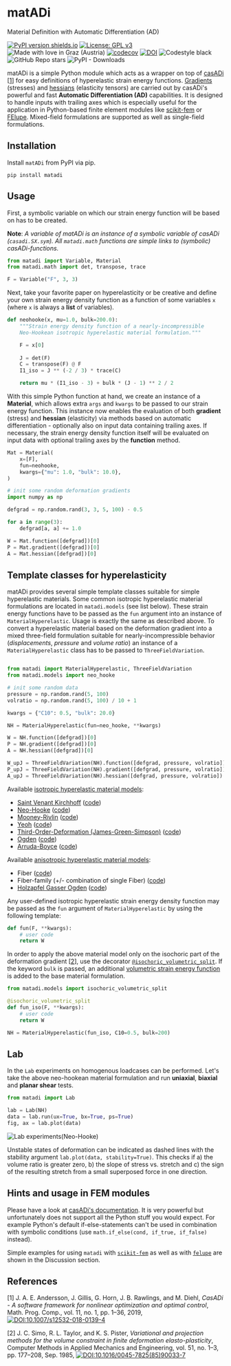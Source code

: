 # matADi
Material Definition with Automatic Differentiation (AD)

[![PyPI version shields.io](https://img.shields.io/pypi/v/matadi.svg)](https://pypi.python.org/pypi/matadi/) [![License: GPL v3](https://img.shields.io/badge/License-GPLv3-blue.svg)](https://www.gnu.org/licenses/gpl-3.0) ![Made with love in Graz (Austria)](https://img.shields.io/badge/Made%20with%20%E2%9D%A4%EF%B8%8F%20in-Graz%20(Austria)-0c674a) [![codecov](https://codecov.io/gh/adtzlr/matadi/branch/main/graph/badge.svg?token=2EY2U4ZL35)](https://codecov.io/gh/adtzlr/matadi) [![DOI](https://zenodo.org/badge/408564756.svg)](https://zenodo.org/badge/latestdoi/408564756) ![Codestyle black](https://img.shields.io/badge/code%20style-black-black) ![GitHub Repo stars](https://img.shields.io/github/stars/adtzlr/matadi?logo=github) ![PyPI - Downloads](https://img.shields.io/pypi/dm/matadi)

matADi is a simple Python module which acts as a wrapper on top of [casADi](https://web.casadi.org/) [[1](https://doi.org/10.1007/s12532-018-0139-4)] for easy definitions of hyperelastic strain energy functions. [Gradients](https://en.wikipedia.org/wiki/Gradient) (stresses) and [hessians](https://en.wikipedia.org/wiki/Hessian_matrix) (elasticity tensors) are carried out by casADi's powerful and fast **Automatic Differentiation (AD)** capabilities. It is designed to handle inputs with trailing axes which is especially useful for the application in Python-based finite element modules like [scikit-fem](https://scikit-fem.readthedocs.io/en/latest/) or [FElupe](https://adtzlr.github.io/felupe/). Mixed-field formulations are supported as well as single-field formulations.

## Installation
Install `matADi` from PyPI via pip.

```shell
pip install matadi
```

## Usage
First, a symbolic variable on which our strain energy function will be based on has to be created.

**Note**: *A variable of matADi is an instance of a symbolic variable of casADi (`casadi.SX.sym`). All `matadi.math` functions are simple links to (symbolic) casADi-functions.*

```python
from matadi import Variable, Material
from matadi.math import det, transpose, trace

F = Variable("F", 3, 3)
```

Next, take your favorite paper on hyperelasticity or be creative and define your own strain energy density function as a function of some variables `x` (where `x` is always a **list** of variables).

```python
def neohooke(x, mu=1.0, bulk=200.0):
    """Strain energy density function of a nearly-incompressible 
    Neo-Hookean isotropic hyperelastic material formulation."""

    F = x[0]
    
    J = det(F)
    C = transpose(F) @ F
    I1_iso = J ** (-2 / 3) * trace(C)

    return mu * (I1_iso - 3) + bulk * (J - 1) ** 2 / 2
```

With this simple Python function at hand, we create an instance of a **Material**, which allows extra `args` and `kwargs` to be passed to our strain energy function. This instance now enables the evaluation of both **gradient** (stress) and **hessian** (elasticity) via methods based on automatic differentiation - optionally also on input data containing trailing axes. If necessary, the strain energy density function itself will be evaluated on input data with optional trailing axes by the **function** method.

```python
Mat = Material(
    x=[F],
    fun=neohooke,
    kwargs={"mu": 1.0, "bulk": 10.0},
)

# init some random deformation gradients
import numpy as np

defgrad = np.random.rand(3, 3, 5, 100) - 0.5

for a in range(3):
    defgrad[a, a] += 1.0

W = Mat.function([defgrad])[0]
P = Mat.gradient([defgrad])[0]
A = Mat.hessian([defgrad])[0]
```

## Template classes for hyperelasticity
matADi provides several simple template classes suitable for simple hyperelastic materials. Some common isotropic hyperelastic material formulations are located in `matadi.models` (see list below). These strain energy functions have to be passed as the `fun` argument into an instance of `MaterialHyperelastic`. Usage is exactly the same as described above. To convert a hyperelastic material based on the deformation gradient into a mixed three-field formulation suitable for nearly-incompressible behavior (*displacements*, *pressure* and *volume ratio*) an instance of a `MaterialHyperelastic` class has to be passed to `ThreeFieldVariation`.

```python

from matadi import MaterialHyperelastic, ThreeFieldVariation
from matadi.models import neo_hooke

# init some random data
pressure = np.random.rand(5, 100)
volratio = np.random.rand(5, 100) / 10 + 1

kwargs = {"C10": 0.5, "bulk": 20.0}

NH = MaterialHyperelastic(fun=neo_hooke, **kwargs)

W = NH.function([defgrad])[0]
P = NH.gradient([defgrad])[0]
A = NH.hessian([defgrad])[0]

W_upJ = ThreeFieldVariation(NH).function([defgrad, pressure, volratio])
P_upJ = ThreeFieldVariation(NH).gradient([defgrad, pressure, volratio])
A_upJ = ThreeFieldVariation(NH).hessian([defgrad, pressure, volratio])
```

Available [isotropic hyperelastic material models](https://github.com/adtzlr/matadi/blob/main/matadi/models/_hyperelasticity_isotropic.py):
- [Saint Venant Kirchhoff](https://en.wikipedia.org/wiki/Hyperelastic_material#Saint_Venant%E2%80%93Kirchhoff_model) ([code](https://github.com/adtzlr/matadi/blob/main/matadi/models/_hyperelasticity_isotropic.py#L5-L9))
- [Neo-Hooke](https://en.wikipedia.org/wiki/Neo-Hookean_solid) ([code](https://github.com/adtzlr/matadi/blob/main/matadi/models/_hyperelasticity_isotropic.py#L12-L16))
- [Mooney-Rivlin](https://en.wikipedia.org/wiki/Mooney%E2%80%93Rivlin_solid) ([code](https://github.com/adtzlr/matadi/blob/main/matadi/models/_hyperelasticity_isotropic.py#L19-L24))
- [Yeoh](https://en.wikipedia.org/wiki/Yeoh_(hyperelastic_model)) ([code](https://github.com/adtzlr/matadi/blob/main/matadi/models/_hyperelasticity_isotropic.py#L27-L32))
- [Third-Order-Deformation (James-Green-Simpson)](https://onlinelibrary.wiley.com/doi/abs/10.1002/app.1975.070190723) ([code](https://github.com/adtzlr/matadi/blob/main/matadi/models/_hyperelasticity_isotropic.py#L35-L46))
- [Ogden](https://en.wikipedia.org/wiki/Ogden_(hyperelastic_model)) ([code](https://github.com/adtzlr/matadi/blob/main/matadi/models/_hyperelasticity_isotropic.py#L49-L59))
- [Arruda-Boyce](https://en.wikipedia.org/wiki/Arruda%E2%80%93Boyce_model) ([code](https://github.com/adtzlr/matadi/blob/main/matadi/models/_hyperelasticity_isotropic.py#L62-L75))

Available [anisotropic hyperelastic material models](https://github.com/adtzlr/matadi/blob/main/matadi/models/_hyperelasticity_anisotropic.py):
- Fiber ([code](https://github.com/adtzlr/matadi/blob/main/matadi/models/_hyperelasticity_anisotropic.py#L17-L35))
- Fiber-family (+/- combination of single Fiber) ([code](https://github.com/adtzlr/matadi/blob/main/matadi/models/_hyperelasticity_anisotropic.py#L38-L45))
- [Holzapfel Gasser Ogden](https://royalsocietypublishing.org/doi/full/10.1098/rsif.2005.0073) ([code](https://github.com/adtzlr/matadi/blob/main/matadi/models/_hyperelasticity_anisotropic.py#L48-L77))

Any user-defined isotropic hyperelastic strain energy density function may be passed as the `fun` argument of `MaterialHyperelastic` by using the following template:

```python
def fun(F, **kwargs):
    # user code
    return W
```

In order to apply the above material model only on the isochoric part of the deformation gradient [[2](https://doi.org/10.1016/0045-7825(85)90033-7)], use the decorator [`@isochoric_volumetric_split`](https://github.com/adtzlr/matadi/blob/main/matadi/models/_helpers.py#L7-L31). If the keyword `bulk` is passed, an additional [volumetric strain energy function](https://github.com/adtzlr/matadi/blob/main/matadi/models/_helpers.py#L34-L35) is added to the base material formulation.

```python
from matadi.models import isochoric_volumetric_split

@isochoric_volumetric_split
def fun_iso(F, **kwargs):
    # user code
    return W

NH = MaterialHyperelastic(fun_iso, C10=0.5, bulk=200)
```

## Lab
In the `Lab` experiments on homogenous loadcases can be performed. Let's take the above neo-hookean material formulation and run **uniaxial**, **biaxial** and **planar shear** tests.

```python
from matadi import Lab

lab = Lab(NH)
data = lab.run(ux=True, bx=True, ps=True)
fig, ax = lab.plot(data)
```

![Lab experiments(Neo-Hooke)](https://raw.githubusercontent.com/adtzlr/matadi/main/docs/images/plot_lab-nh.svg)

Unstable states of deformation can be indicated as dashed lines with the stability argument `lab.plot(data, stability=True)`. This checks if 
a) the volume ratio is greater zero,
b) the slope of stress vs. stretch and
c) the sign of the resulting stretch from a small superposed force in one direction.

## Hints and usage in FEM modules
Please have a look at [casADi's documentation](https://web.casadi.org/). It is very powerful but unfortunately does not support all the Python stuff you would expect. For example Python's default if-else-statements can't be used in combination with symbolic conditions (use `math.if_else(cond, if_true, if_false)` instead).

Simple examples for using `matadi` with [`scikit-fem`](https://github.com/adtzlr/matadi/discussions/14#) as well as with [`felupe`](https://github.com/adtzlr/matadi/discussions/22) are shown in the Discussion section.

## References
[1] J. A. E. Andersson, J. Gillis, G. Horn, J. B. Rawlings, and M. Diehl, *CasADi - A software framework for nonlinear optimization and optimal control*, Math. Prog. Comp., vol. 11, no. 1, pp. 1–36, 2019, [![DOI:10.1007/s12532-018-0139-4](https://zenodo.org/badge/DOI/10.1007/s12532-018-0139-4.svg)](https://doi.org/10.1007/s12532-018-0139-4)

[2] J. C. Simo, R. L. Taylor, and K. S. Pister, *Variational and projection methods for the volume constraint in finite deformation elasto-plasticity*, Computer Methods in Applied Mechanics and Engineering, vol. 51, no. 1–3, pp. 177–208, Sep. 1985, [![DOI:10.1016/0045-7825(85)90033-7](https://zenodo.org/badge/DOI/10.1016/0045-7825(85)90033-7.svg)](https://doi.org/10.1016/0045-7825(85)90033-7)